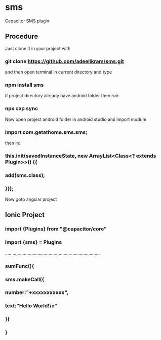 # sms
Capacitor SMS plugin

## Procedure

Just clone it in your project with

### git clone https://github.com/adeelikram/sms.git

and then open terminal in current directory and type

### npm install sms 

if project directory already have android folder then 
run:

### npx cap sync

Now open project android folder in android studio 
and import module 

### import com.getathome.sms.sms;

then in:

### this.init(savedInstanceState, new ArrayList<Class<? extends Plugin>>() {{      
###   add(sms.class);    
### }});

Now goto angular project

## Ionic Project

### import {Plugins} from "@capacitor/core"
### import {sms} = Plugins
   ......................................
   .....................................

### sumFunc(){
###    sms.makeCall({
###       number:"+xxxxxxxxxxx",
###       text:"Hello World!\n"
###     })
###  }








